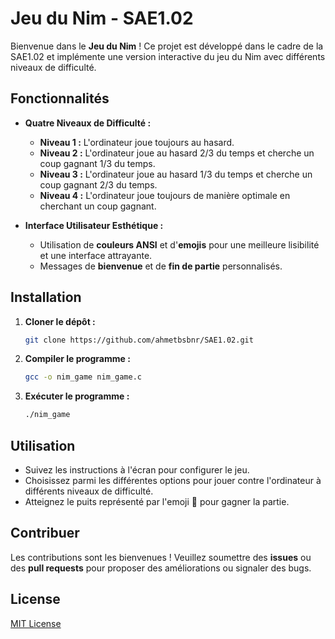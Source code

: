 # Jeu du Nim - SAE1.02

Bienvenue dans le **Jeu du Nim** ! Ce projet est développé dans le cadre de la SAE1.02 et implémente une version interactive du jeu du Nim avec différents niveaux de difficulté.

## Fonctionnalités

- **Quatre Niveaux de Difficulté :**
  - **Niveau 1 :** L'ordinateur joue toujours au hasard.
  - **Niveau 2 :** L'ordinateur joue au hasard 2/3 du temps et cherche un coup gagnant 1/3 du temps.
  - **Niveau 3 :** L'ordinateur joue au hasard 1/3 du temps et cherche un coup gagnant 2/3 du temps.
  - **Niveau 4 :** L'ordinateur joue toujours de manière optimale en cherchant un coup gagnant.

- **Interface Utilisateur Esthétique :**
  - Utilisation de **couleurs ANSI** et d'**emojis** pour une meilleure lisibilité et une interface attrayante.
  - Messages de **bienvenue** et de **fin de partie** personnalisés.

## Installation

1. **Cloner le dépôt :**
    ```bash
    git clone https://github.com/ahmetbsbnr/SAE1.02.git
    ```

2. **Compiler le programme :**
    ```bash
    gcc -o nim_game nim_game.c
    ```

3. **Exécuter le programme :**
    ```bash
    ./nim_game
    ```

## Utilisation

- Suivez les instructions à l'écran pour configurer le jeu.
- Choisissez parmi les différentes options pour jouer contre l'ordinateur à différents niveaux de difficulté.
- Atteignez le puits représenté par l'emoji 🚩 pour gagner la partie.

## Contribuer

Les contributions sont les bienvenues ! Veuillez soumettre des **issues** ou des **pull requests** pour proposer des améliorations ou signaler des bugs.

## License

[MIT License](LICENSE)
